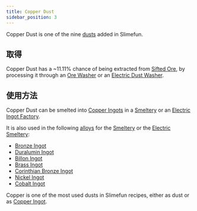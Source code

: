 ```yaml
---
title: Copper Dust
sidebar_position: 3
---
```


Copper Dust is one of the nine [dusts](/docs/Slimefun/Resources/Dusts) added in Slimefun.

## 取得

Copper Dust has a ~11.11% chance of being extracted from [Sifted Ore](Sifted-Ore), by processing it through an [Ore Washer](Ore-Washer) or an [Electric Dust Washer](Electric-Dust-Washer).

## 使用方法

Copper Dust can be smelted into [Copper Ingots](Copper-Ingot) in a [Smeltery](Smeltery) or an [Electric Ingot Factory](Electric-Ingot-Factory).

It is also used in the following [alloys](Ingots#Alloys) for the [Smeltery](Smeltery) or the [Electric Smeltery](Electric-Smeltery):

* [Bronze Ingot](Bronze-Ingot)
* [Duralumin Ingot](Duralumin-Ingot)
* [Billon Ingot](Billon-Ingot)
* [Brass Ingot](Brass-Ingot)
* [Corinthian Bronze Ingot](Corinthian-Bronze-Ingot)
* [Nickel Ingot](Nickel-Ingot)
* [Cobalt Ingot](Cobalt-Ingot)

Copper is one of the most used dusts in Slimefun recipes, either as dust or as [Copper Ingot](Copper-Ingot).
